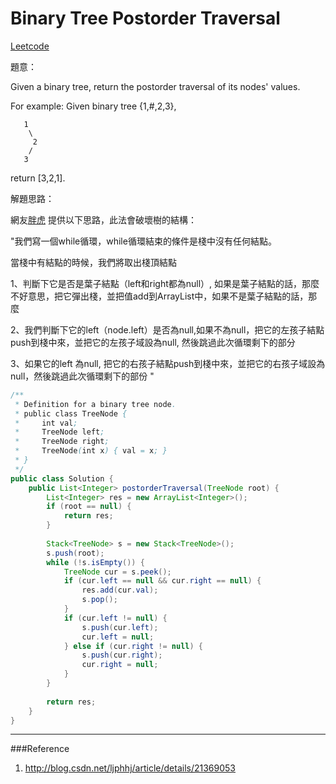 # Binary Tree Postorder Traversal

[Leetcode](https://leetcode.com/problems/binary-tree-postorder-traversal/)

題意：

Given a binary tree, return the postorder traversal of its nodes' values.

For example:
Given binary tree {1,#,2,3},
```
   1
    \
     2
    /
   3
   ```
return [3,2,1].


解題思路：

網友[胖虎](http://blog.csdn.net/ljphhj/article/details/21369053) 提供以下思路，此法會破壞樹的結構：

"我們寫一個while循環，while循環結束的條件是棧中沒有任何結點。

當棧中有結點的時候，我們將取出棧頂結點

1、判斷下它是否是葉子結點（left和right都為null）, 如果是葉子結點的話，那麼不好意思，把它彈出棧，並把值add到ArrayList中，如果不是葉子結點的話，那麼

2、我們判斷下它的left（node.left）是否為null,如果不為null，把它的左孩子結點push到棧中來，並把它的左孩子域設為null, 然後跳過此次循環剩下的部分

3、如果它的left 為null, 把它的右孩子結點push到棧中來，並把它的右孩子域設為null，然後跳過此次循環剩下的部份
"

```java
/**
 * Definition for a binary tree node.
 * public class TreeNode {
 *     int val;
 *     TreeNode left;
 *     TreeNode right;
 *     TreeNode(int x) { val = x; }
 * }
 */
public class Solution {
    public List<Integer> postorderTraversal(TreeNode root) {
        List<Integer> res = new ArrayList<Integer>();
        if (root == null) {
            return res;
        }
        
        Stack<TreeNode> s = new Stack<TreeNode>();
        s.push(root);
        while (!s.isEmpty()) {
            TreeNode cur = s.peek();
            if (cur.left == null && cur.right == null) {
                res.add(cur.val);
                s.pop();
            }
            if (cur.left != null) {
                s.push(cur.left);
                cur.left = null;
            } else if (cur.right != null) {
                s.push(cur.right);
                cur.right = null;
            }
        }
        
        return res;
    }
}
```
---
###Reference
1. http://blog.csdn.net/ljphhj/article/details/21369053